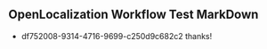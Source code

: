 ## OpenLocalization Workflow Test MarkDown
* df752008-9314-4716-9699-c250d9c682c2 thanks!

<!--HONumber=Jul16_HO2-->


